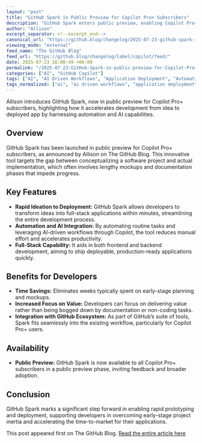 ```yaml
---
layout: "post"
title: "GitHub Spark in Public Preview for Copilot Pro+ Subscribers"
description: "GitHub Spark enters public preview, enabling Copilot Pro+ subscribers to quickly transform ideas into deployed full-stack applications. The tool streamlines the process, reducing the time spent on mockups and documentation, and enhances productivity for developers by leveraging automation and AI-driven workflows."
author: "Allison"
excerpt_separator: <!--excerpt_end-->
canonical_url: "https://github.blog/changelog/2025-07-23-github-spark-in-public-preview-for-copilot-pro-subscribers"
viewing_mode: "external"
feed_name: "The GitHub Blog"
feed_url: "https://github.blog/changelog/label/copilot/feed/"
date: 2025-07-23 16:00:49 +00:00
permalink: "/2025-07-23-GitHub-Spark-in-public-preview-for-Copilot-Pro-subscribers.html"
categories: ["AI", "GitHub Copilot"]
tags: ["AI", "AI Driven Workflows", "Application Deployment", "Automation", "Copilot Pro+", "Developer Productivity", "Full Stack Development", "GitHub", "GitHub Copilot", "GitHub Spark", "News", "Prototyping", "Public Preview", "Software Engineering"]
tags_normalized: ["ai", "ai driven workflows", "application deployment", "automation", "copilot proplus", "developer productivity", "full stack development", "github", "github copilot", "github spark", "news", "prototyping", "public preview", "software engineering"]
---
```


Allison introduces GitHub Spark, now in public preview for Copilot Pro+ subscribers, highlighting how it accelerates development from idea to deployed app by harnessing automation and AI capabilities.<!--excerpt_end-->

## Overview

GitHub Spark has been launched in public preview for Copilot Pro+ subscribers, as announced by Allison on The GitHub Blog. This innovative tool targets the gap between conceptualizing a software project and actual implementation, which often involves lengthy mockups and documentation phases that impede progress.

## Key Features

- **Rapid Ideation to Deployment:** GitHub Spark allows developers to transform ideas into full-stack applications within minutes, streamlining the entire development process.
- **Automation and AI Integration:** By automating routine tasks and leveraging AI-driven workflows through Copilot, the tool reduces manual effort and accelerates productivity.
- **Full-Stack Capability:** It aids in both frontend and backend development, aiming to ship deployable, production-ready applications quickly.

## Benefits for Developers

- **Time Savings:** Eliminates weeks typically spent on early-stage planning and mockups.
- **Increased Focus on Value:** Developers can focus on delivering value rather than being bogged down by documentation or non-coding tasks.
- **Integration with GitHub Ecosystem:** As part of GitHub’s suite of tools, Spark fits seamlessly into the existing workflow, particularly for Copilot Pro+ users.

## Availability

- **Public Preview:** GitHub Spark is now available to all Copilot Pro+ subscribers in a public preview phase, inviting feedback and broader adoption.

## Conclusion

GitHub Spark marks a significant step forward in enabling rapid prototyping and deployment, supporting developers in overcoming early-stage project inertia and accelerating the time-to-market for their applications.

This post appeared first on The GitHub Blog. [Read the entire article here](https://github.blog/changelog/2025-07-23-github-spark-in-public-preview-for-copilot-pro-subscribers)
